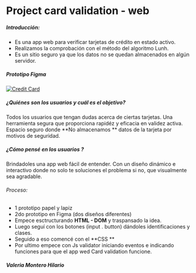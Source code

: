 
# Project card validation - web
##### Introducción:
- Es una app web para verificar tarjetas de crédito en estado activo.
- Realizamos la comprobación con el método del algoritmo Lunh.
- Es un sitio seguro ya que los datos no se quedan almacenados en algún servidor.
##### Prototipo Figma
[![Credit Card](https://www.figma.com/proto/gMv0LTPvDl3ewJ07C0i8Ls/Credit-card?node-id=1%3A2&scaling=min-zoom&page-id=0%3A1 "Credit Card")](https://www.figma.com/proto/gMv0LTPvDl3ewJ07C0i8Ls/Credit-card?node-id=1%3A2&scaling=min-zoom&page-id=0%3A1 "Credit Card")

##### ¿Quiénes son los usuarios y cuál es el objetivo?

Todos los usuarios que tengan dudas acerca de ciertas tarjetas.
Una herramienta segura que proporciona rapidéz y eficacia en validez activa.
Espacio seguro donde **No almacenamos ** datos de la tarjeta por motivos de seguridad.
#####  ¿Cómo pensé en los usuarios ?
Brindadoles una app web fácil de entender. Con un diseño dinámico e interactivo donde  no solo te soluciones el problema si no, que visualmente sea agradable.
###### Proceso:
-   1 prototipo papel y lapiz
-   2do prototipo en Figma (dos diseños diferentes)
-   Empece esctructurando **HTML - DOM** y traspansado la idea.
-   Luego seguí con los botones (input . button)  dándoles identificaciones y    clases.
-   Seguido a eso comencé con el **CSS **
-   Por ultimo empece con Js validator iniciando eventos e indicando funciones para que el app wed Card validation funcione.

#####  Valeria Montero Hilario
